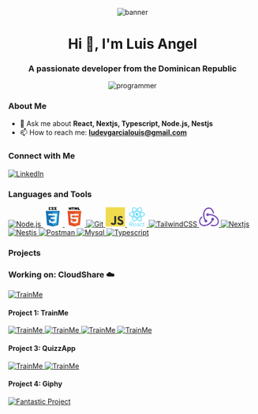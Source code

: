 <!-- Banner Image -->
<p align="center">
  <img alt="banner" src="https://github.com/LuDevvv/LuDevvv/assets/107328372/b6404592-1082-445d-af36-a11a6d82968d" />
</p>

<h1 align="center">Hi 👋, I'm Luis Angel</h1>
<h3 align="center">A passionate developer from the Dominican Republic</h3>

<!-- Animated Programmer Image -->
<p align="center">
  <img alt="programmer" width="400px" src="https://miro.medium.com/v2/resize:fit:996/1*um19N_oeTKlmrHMov0O5bA.gif" />
</p>

<!-- About Me Section -->
### About Me

- 💬 Ask me about **React, Nextjs, Typescript, Node.js, Nestjs**
- 📫 How to reach me: **ludevgarcialouis@gmail.com**

<!-- Connect with Me Section -->
### Connect with Me

<p align="left">
  <a href="https://linkedin.com/in/luis-angel-garcia-louis-18b731241" target="_blank">
    <img align="center" src="https://raw.githubusercontent.com/rahuldkjain/github-profile-readme-generator/master/src/images/icons/Social/linked-in-alt.svg" alt="LinkedIn" height="30" width="40" />
  </a>
</p>

<!-- Languages and Tools Section -->
### Languages and Tools

<p align="left">
  <a href="https://nodejs.org/" target="_blank" rel="noreferrer">
    <img src="https://cdn.worldvectorlogo.com/logos/nodejs-icon.svg" alt="Node.js" width="40" height="40" />
  </a>
  <a href="https://www.w3schools.com/css/" target="_blank" rel="noreferrer">
    <img src="https://raw.githubusercontent.com/devicons/devicon/master/icons/css3/css3-original-wordmark.svg" alt="CSS3" width="40" height="40" />
  </a>
  <a href="https://www.w3.org/html/" target="_blank" rel="noreferrer">
    <img src="https://raw.githubusercontent.com/devicons/devicon/master/icons/html5/html5-original-wordmark.svg" alt="HTML5" width="40" height="40" />
  </a>
  <a href="https://git-scm.com/" target="_blank" rel="noreferrer">
    <img src="https://www.vectorlogo.zone/logos/git-scm/git-scm-icon.svg" alt="Git" width="40" height="40" />
  </a>
  <a href="https://developer.mozilla.org/en-US/docs/Web/JavaScript" target="_blank" rel="noreferrer">
    <img src="https://raw.githubusercontent.com/devicons/devicon/master/icons/javascript/javascript-original.svg" alt="JavaScript" width="40" height="40" />
  </a>
  <a href="https://reactjs.org/" target="_blank" rel="noreferrer">
    <img src="https://raw.githubusercontent.com/devicons/devicon/master/icons/react/react-original-wordmark.svg" alt="React" width="40" height="40" />
  </a>
  <a href="https://tailwindcss.com/" target="_blank" rel="noreferrer">
    <img src="https://www.vectorlogo.zone/logos/tailwindcss/tailwindcss-icon.svg" alt="TailwindCSS" width="40" height="40" />
  </a>
  <a href="https://redux.js.org/" target="_blank" rel="noreferrer">
    <img src="https://raw.githubusercontent.com/devicons/devicon/master/icons/redux/redux-original.svg" alt="Redux" width="40" height="40" />
  </a>
  <a href="https://nextjs.org/" target="_blank" rel="noreferrer">
    <img src="https://www.vectorlogo.zone/logos/nextjs/nextjs-icon.svg" alt="Nextjs" width="40" height="40" />
  </a>
  <a href="https://nestjs.com/" target="_blank" rel="noreferrer">
    <img src="https://www.vectorlogo.zone/logos/nestjs/nestjs-icon.svg" alt="Nestjs" width="40" height="40" />
  </a>
  <a href="https://www.postman.com/" target="_blank" rel="noreferrer">
    <img src="https://www.vectorlogo.zone/logos/getpostman/getpostman-icon.svg" alt="Postman" width="40" height="40" />
  </a>
  <a href="https://www.mysql.com/" target="_blank" rel="noreferrer">
    <img src="https://www.vectorlogo.zone/logos/mysql/mysql-icon.svg" alt="Mysql" width="40" height="40" />
  </a>
  <a href="https://www.mysql.com/" target="_blank" rel="noreferrer">
    <img src="https://www.vectorlogo.zone/logos/typescriptlang/typescriptlang-icon.svg" alt="Typescript" width="40" height="40" />
  </a>
</p>

### Projects

### Working on: CloudShare ☁️

<p align="left">
  <a href="https://github.com/LuDevvv/CloudShare" target="_blank">
    <img src="https://github.com/LuDevvv/LuDevvv/assets/107328372/15d9e765-56d6-4c4d-a16a-dd3e9101ec48" alt="TrainMe" width="200" height="100" style="object-fit: cover;" />
  </a>
  <br/>
</p>


#### Project 1: TrainMe

<p align="left">
    <a href="https://github.com/LuDevvv/TrainMeApp" target="_blank">
    <img src="https://github.com/LuDevvv/LuDevvv/assets/107328372/86ade805-8335-4793-807c-04063f5e5376" alt="TrainMe" width="400" height="250" style="object-fit: cover;" />
  </a>
    <a href="https://github.com/LuDevvv/TrainMeApp" target="_blank">
    <img src="https://github.com/LuDevvv/LuDevvv/assets/107328372/d16d7ea8-a16e-4d6a-8236-a33f8d022a8f" alt="TrainMe" width="400" height="250" style="object-fit: cover;" />
  </a>
    <a href="https://github.com/LuDevvv/TrainMeApp" target="_blank">
    <img src="https://github.com/LuDevvv/LuDevvv/assets/107328372/3f8a9827-ab2e-4874-8a97-5fb18b1f53c1" alt="TrainMe" width="400" height="250" style="object-fit: cover;" />
  </a>
    <a href="https://github.com/LuDevvv/TrainMeApp" target="_blank">
    <img src="https://github.com/LuDevvv/LuDevvv/assets/107328372/e8803a94-18a8-4c37-811a-0d8e5dbcd7e5" alt="TrainMe" width="400" height="250" style="object-fit: cover;" />
  </a>
</p>

#### Project 3: QuizzApp
<p align="left">
  <a href="https://github.com/LuDevvv/QuizzApp" target="_blank">
    <img src="https://user-images.githubusercontent.com/107328372/236968095-41f5633a-541e-4660-8a3c-a899690399d7.png" alt="TrainMe" width="400" height="300" style="object-fit: cover;" />
  </a>
  <a href="https://user-images.githubusercontent.com/107328372/236976127-29e82410-f041-4ac0-acc8-d3fdbaa9b26f.pngp" target="_blank">
    <img src="https://user-images.githubusercontent.com/107328372/236976127-29e82410-f041-4ac0-acc8-d3fdbaa9b26f.png" alt="TrainMe" width="400" height="300" style="object-fit: cover;" />
  </a>
</p>


#### Project 4: Giphy
<p align="left">
  <a href="https://github.com/LuDevvv/giphy-app" target="_blank">
    <img src="https://github.com/user-attachments/assets/8a8bf6d0-2c6b-4301-ba49-5d4d95333ec5" alt="Fantastic Project" width="400" height=300" />
  </a>
</p>
